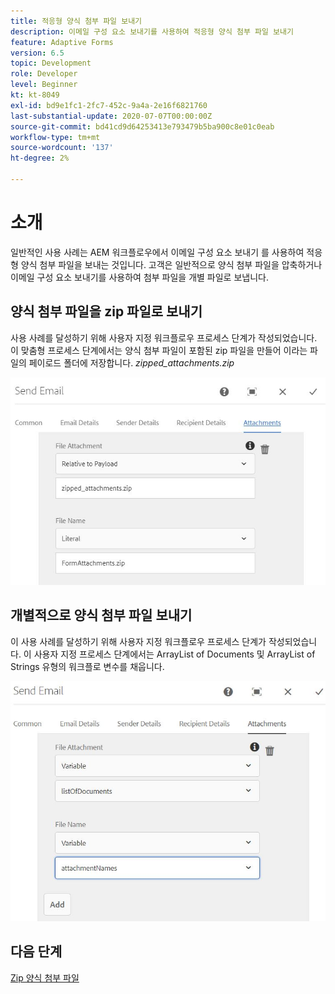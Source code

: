 ```yaml
---
title: 적응형 양식 첨부 파일 보내기
description: 이메일 구성 요소 보내기를 사용하여 적응형 양식 첨부 파일 보내기
feature: Adaptive Forms
version: 6.5
topic: Development
role: Developer
level: Beginner
kt: kt-8049
exl-id: bd9e1fc1-2fc7-452c-9a4a-2e16f6821760
last-substantial-update: 2020-07-07T00:00:00Z
source-git-commit: bd41cd9d64253413e793479b5ba900c8e01c0eab
workflow-type: tm+mt
source-wordcount: '137'
ht-degree: 2%

---
```


# 소개



일반적인 사용 사례는 AEM 워크플로우에서 이메일 구성 요소 보내기 를 사용하여 적응형 양식 첨부 파일을 보내는 것입니다.
고객은 일반적으로 양식 첨부 파일을 압축하거나 이메일 구성 요소 보내기를 사용하여 첨부 파일을 개별 파일로 보냅니다.

## 양식 첨부 파일을 zip 파일로 보내기

사용 사례를 달성하기 위해 사용자 지정 워크플로우 프로세스 단계가 작성되었습니다. 이 맞춤형 프로세스 단계에서는 양식 첨부 파일이 포함된 zip 파일을 만들어 이라는 파일의 페이로드 폴더에 저장합니다. *zipped_attachments.zip*

![양식 첨부 파일 보내기](assets/send-form-attachments.JPG)

## 개별적으로 양식 첨부 파일 보내기

이 사용 사례를 달성하기 위해 사용자 지정 워크플로우 프로세스 단계가 작성되었습니다. 이 사용자 지정 프로세스 단계에서는 ArrayList of Documents 및 ArrayList of Strings 유형의 워크플로 변수를 채웁니다.

![문서 목록 보내기](assets/send-list-of-documents.JPG)

## 다음 단계

[Zip 양식 첨부 파일](./custom-process-step.md)
